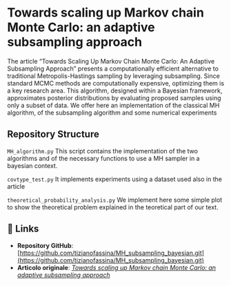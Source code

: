 # Towards scaling up Markov chain Monte Carlo: an adaptive subsampling approach




The article “Towards Scaling Up Markov Chain Monte Carlo: An Adaptive Subsampling Approach” presents a computationally efficient alternative to traditional Metropolis-Hastings sampling by leveraging subsampling. Since standard MCMC methods are computationally expensive, optimizing them is a key research area. This algorithm, designed within a Bayesian framework, approximates posterior distributions by evaluating proposed samples using only a subset of data.
We offer here an implementation of the classical MH algorithm, of the subsampling algorithm and some numerical experiments 

## Repository Structure

`MH_algorithm.py`
This script contains the implementation of the two algorithms and of the necessary functions to use a MH sampler in a bayesian context.

`covtype_test.py`
It implements experiments using a dataset used also in the article

`theoretical_probability_analysis.py`
We implement here some simple plot to show the theoretical problem explained in the teoretical part of our text.



## 🔗 Links  
- **Repository GitHub**: [https://github.com/tizianofassina/MH_subsampling_bayesian.git](https://github.com/tizianofassina/MH_subsampling_bayesian.git)  
- **Articolo originale**: [*Towards scaling up Markov chain Monte Carlo: an adaptive subsampling approach*](https://proceedings.mlr.press/v32/bardenet14.html)